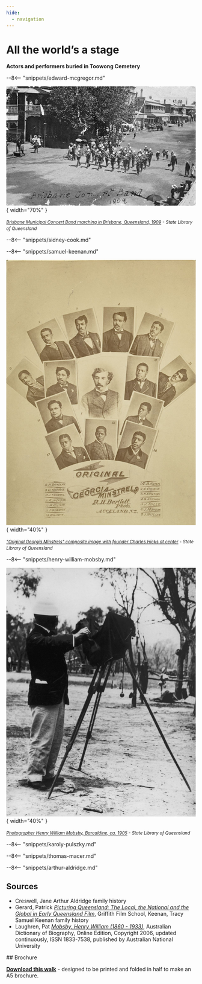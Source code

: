 ```yaml
---
hide:
  - navigation
---
```


# All the world’s a stage 

**Actors and performers buried in Toowong Cemetery**

<!--
???+ directions "Directions" 

    - walking directions
    
    ![](?.jpg) 
    
-->

--8<-- "snippets/edward-mcgregor.md"


![Brisbane Municipal Concert Band marching in Brisbane, Queensland, 1909](../assets/brisbane-municipal-band.jpg){ width="70%" }  

*<small>[Brisbane Municipal Concert Band marching in Brisbane, Queensland, 1909](http://onesearch.slq.qld.gov.au/permalink/f/1upgmng/slq_alma21220219350002061) - State Library of Queensland </small>* 

<!-- 

??? directions "Directions" 

    - walking directions
    
    ![image of headstone](?.jpg)    

-->

--8<-- "snippets/sidney-cook.md"

<!-- 

??? directions "Directions" 

    - walking directions
    
    ![image of headstone](?.jpg)    
    
-->

--8<-- "snippets/samuel-keenan.md"


!["Original Georgia Minstrels" composite image with founder Charles Hicks at center](../assets/original-georgia-minstrels.jpg){ width="40%" }  

*<small>["Original Georgia Minstrels" composite image with founder Charles Hicks at center](https://en.wikipedia.org/wiki/Brooker_and_Clayton%27s_Georgia_Minstrels) - State Library of Queensland </small>* 

<!-- 

??? directions "Directions" 

    - walking directions
    
    ![image of headstone](?.jpg)    

-->

--8<-- "snippets/henry-william-mobsby.md"


![Photographer Henry William Mobsby, Barcaldine, ca. 1905](../assets/henry-william-mobsby.jpg){ width="40%" }  

*<small>[Photographer Henry William Mobsby, Barcaldine, ca. 1905](http://onesearch.slq.qld.gov.au/permalink/f/1upgmng/slq_alma21250438610002061) - State Library of Queensland </small>* 


<!-- 

??? directions "Directions" 

    - walking directions
    
    ![image of headstone](?.jpg)    
    
-->

--8<-- "snippets/karoly-pulszky.md"

<!-- 

??? directions "Directions" 

    - walking directions
    
    ![image of headstone](?.jpg)   

-->

--8<-- "snippets/thomas-macer.md"

<!-- 

??? directions "Directions" 

    - walking directions
    
    ![image of headstone](?.jpg)    

-->

--8<-- "snippets/arthur-aldridge.md"


<!-- 

??? directions "Directions" 

    - walking directions
    
    ![image of headstone](?.jpg)
    
-->
    
## Sources

- Creswell, Jane Arthur Aldridge family history
- Gerard, Patrick *[Picturing Queensland: The Local, the National and the Global in Early Queensland Film](https://research-repository.griffith.edu.au/handle/10072/2428)*, Griffith Film School, Keenan, Tracy Samuel Keenan family history
- Laughren, Pat *[Mobsby, Henry William (1860 - 1933)](https://adb.anu.edu.au/biography/mobsby-henry-william-13104)*, Australian Dictionary of Biography, Online Edition, Copyright 2006, updated continuously, ISSN 1833-7538, published by Australian National University 

<div class="noprint" markdown="1">
## Brochure

**[Download this walk](../assets/guides/actors.pdf)** - designed to be printed and folded in half to make an A5 brochure.

</div>
